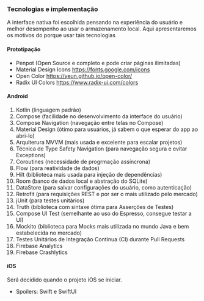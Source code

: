 ### Tecnologias e implementação
A interface nativa foi escolhida pensando na experiência do usuário e melhor desempenho ao usar o armazenamento local. Aqui apresentaremos os motivos do porque usar tais tecnologias

#### Prototipação
- Penpot (Open Source e completo e pode criar páginas ilimitadas)
- Material Design Icons https://fonts.google.com/icons
- Open Color https://yeun.github.io/open-color/
- Radix UI Colors https://www.radix-ui.com/colors

#### Android
1. Kotlin (linguagem padrão)
2. Compose (facilidade no desenvolvimento da interface do usuário)
3. Compose Navigation (navegação entre telas no Compose)
4. Material Design (ótimo para usuários, já sabem o que esperar do app ao abri-lo)
5. Arquiterura MVVM (mais usada e excelente para escalar projetos)
6. Técnica de Type Safety Navigation (para navegação segura e evitar Exceptions)
7. Coroutines (necessidade de progrmação assíncrona)
8. Flow (para reatividade de dados)
9. Hilt (biblioteca mais usada para injeção de dependências)
10. Room (banco de dados local e abstração do SQLite)
11. DataStore (para salvar configurações do usuário, como autenticação)
12. Retrofit (para requisições REST e por ser o mais utilizado pelo mercado)
13. jUnit (para testes unitários)
14. Truth (biblioteca com sintaxe ótima para Asserções de Testes)
15. Compose UI Test (semelhante ao uso do Espresso, consegue testar a UI)
16. Mockito (biblioteca para Mocks mais utilizada no mundo Java e bem estabelecida no mercado)
17. Testes Unitários de Integração Contínua (CI) durante Pull Requests
18. Firebase Analytics
19. Firebase Crashlytics

#### iOS
Será decidido quando o projeto iOS se iniciar.
- Spoilers: Swift e SwiftUI

